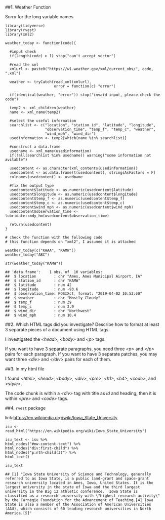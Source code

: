 \#\#1. Weather Function

Sorry for the long variable names

    library(tidyverse)
    library(rvest)
    library(xml2)

    weather_today <- function(code){
      
      #input check
      if(length(code) > 1) stop("can't accept vector")
      
      #read the xml
      xmlurl <- paste0("https://w1.weather.gov/xml/current_obs/", code, ".xml")
      
      weather <- tryCatch(read_xml(xmlurl), 
                          error = function(c) "error")
      
      if(identical(weather, "error")) stop("invaid input, please check the code")
      
      temp2 <- xml_children(weather)
      name <- xml_name(temp2)
      
      #select the useful information
      searchlist <- c("location", "station_id", "latitude", "longitude",
                      "observation_time", "temp_f", "temp_c", "weather", 
                      "wind_mph", "wind_dir")
      usedinformation <- temp2[which(name %in% searchlist)]
      
      #construct a data.frame
      usedname <- xml_name(usedinformation)
      if(!all(searchlist %in% usedname)) warning("some information not avilable")
      
      usedcontent <- as.character(xml_contents(usedinformation))
      usedcontent <- as.data.frame(t(usedcontent), stringsAsFactors = F)
      colnames(usedcontent) <- usedname
      
      #fix the output type
      usedcontent$latitude <- as.numeric(usedcontent$latitude)
      usedcontent$longitude <- as.numeric(usedcontent$longitude)
      usedcontent$temp_f <- as.numeric(usedcontent$temp_f)
      usedcontent$temp_c <- as.numeric(usedcontent$temp_c)
      usedcontent$wind_mph <- as.numeric(usedcontent$wind_mph)
      usedcontent$observation_time <- lubridate::mdy_hm(usedcontent$observation_time)
      
      return(usedcontent)
    }

    # check the function with the following code
    # this function depends on "xml2", I assumed it is attached

    weather_today(c("KAAA", "KAMW"))
    weather_today("ABC")

    str(weather_today("KAMW"))

    ## 'data.frame':    1 obs. of  10 variables:
    ##  $ location        : chr "Ames, Ames Municipal Airport, IA"
    ##  $ station_id      : chr "KAMW"
    ##  $ latitude        : num 42
    ##  $ longitude       : num -93.6
    ##  $ observation_time: POSIXct, format: "2019-04-02 10:53:00"
    ##  $ weather         : chr "Mostly Cloudy"
    ##  $ temp_f          : num 39
    ##  $ temp_c          : num 3.9
    ##  $ wind_dir        : chr "Northwest"
    ##  $ wind_mph        : num 10.4

\#\#2. Which HTML tags did you investigate? Describe how to format at
least 3 separate pieces of a document using HTML tags.

I investigated the *&lt;head&gt;*, *&lt;body&gt;* and *&lt;p&gt;* tags.

If you want to have 3 separate paragraphs, you need three *&lt;p&gt;*
and *&lt;/p&gt;* pairs for each paragraph. If you want to have 3
separate patches, you may want three *&lt;div&gt;* and *&lt;/div&gt;*
pairs for each of them.

\#\#3. In my html file

I found *&lt;html&gt;*, *&lt;head&gt;*, *&lt;body&gt;*, *&lt;div&gt;*,
*&lt;pre&gt;*, *&lt;h1&gt;*, *&lt;h4&gt;*, *&lt;code&gt;*, and
*&lt;style&gt;*.

The code chunk is within a *&lt;div&gt;* tag with title as *id* and
heading, then it is within *&lt;pre&gt;* and *&lt;code&gt;* tags.

\#\#4. `rvest` package

link:<a href="https://en.wikipedia.org/wiki/Iowa_State_University" class="uri">https://en.wikipedia.org/wiki/Iowa_State_University</a>

    isu <- read_html("https://en.wikipedia.org/wiki/Iowa_State_University")

    isu_text <- isu %>%
    html_nodes("#mw-content-text") %>%
    html_nodes("div:first-child") %>%
    html_nodes("p:nth-child(3)") %>%
    html_text()

    isu_text

    ## [1] "Iowa State University of Science and Technology, generally referred to as Iowa State, is a public land-grant and space-grant research university located in Ames, Iowa, United States. It is the largest university in the state of Iowa and the third largest university in the Big 12 athletic conference.  Iowa State is classified as a research university with \"highest research activity\" by the Carnegie Foundation for the Advancement of Teaching.[4] Iowa State is also a member of the Association of American Universities (AAU), which consists of 60 leading research universities in North America.[5]"
